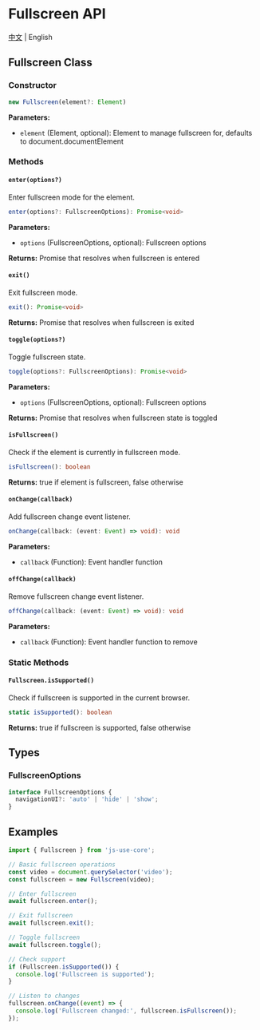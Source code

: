 # Fullscreen API

[中文](./api.md) | English

## Fullscreen Class

### Constructor

```typescript
new Fullscreen(element?: Element)
```

**Parameters:**
- `element` (Element, optional): Element to manage fullscreen for, defaults to document.documentElement

### Methods

#### `enter(options?)`
Enter fullscreen mode for the element.

```typescript
enter(options?: FullscreenOptions): Promise<void>
```

**Parameters:**
- `options` (FullscreenOptions, optional): Fullscreen options

**Returns:** Promise that resolves when fullscreen is entered

#### `exit()`
Exit fullscreen mode.

```typescript
exit(): Promise<void>
```

**Returns:** Promise that resolves when fullscreen is exited

#### `toggle(options?)`
Toggle fullscreen state.

```typescript
toggle(options?: FullscreenOptions): Promise<void>
```

**Parameters:**
- `options` (FullscreenOptions, optional): Fullscreen options

**Returns:** Promise that resolves when fullscreen state is toggled

#### `isFullscreen()`
Check if the element is currently in fullscreen mode.

```typescript
isFullscreen(): boolean
```

**Returns:** true if element is fullscreen, false otherwise

#### `onChange(callback)`
Add fullscreen change event listener.

```typescript
onChange(callback: (event: Event) => void): void
```

**Parameters:**
- `callback` (Function): Event handler function

#### `offChange(callback)`
Remove fullscreen change event listener.

```typescript
offChange(callback: (event: Event) => void): void
```

**Parameters:**
- `callback` (Function): Event handler function to remove

### Static Methods

#### `Fullscreen.isSupported()`
Check if fullscreen is supported in the current browser.

```typescript
static isSupported(): boolean
```

**Returns:** true if fullscreen is supported, false otherwise

## Types

### FullscreenOptions

```typescript
interface FullscreenOptions {
  navigationUI?: 'auto' | 'hide' | 'show';
}
```

## Examples

```javascript
import { Fullscreen } from 'js-use-core';

// Basic fullscreen operations
const video = document.querySelector('video');
const fullscreen = new Fullscreen(video);

// Enter fullscreen
await fullscreen.enter();

// Exit fullscreen
await fullscreen.exit();

// Toggle fullscreen
await fullscreen.toggle();

// Check support
if (Fullscreen.isSupported()) {
  console.log('Fullscreen is supported');
}

// Listen to changes
fullscreen.onChange((event) => {
  console.log('Fullscreen changed:', fullscreen.isFullscreen());
});
``` 